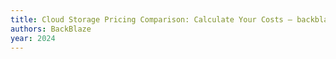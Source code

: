 ```yaml
---
title: Cloud Storage Pricing Comparison: Calculate Your Costs — backblaze.com
authors: BackBlaze
year: 2024
---
```


